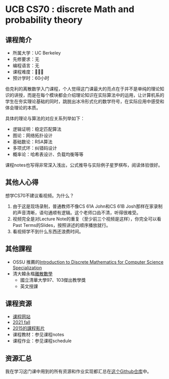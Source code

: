 # UCB CS70 : discrete Math and probability theory
## 课程简介
- 所属大学：UC Berkeley
- 先修要求：无
- 编程语言：无
- 课程难度：🌟🌟🌟
- 预计学时：60小时

伯克利的离散数学入门课程，个人觉得这门课最大的亮点在于并不是单纯的理论知识的讲授，而是在每个模块都会介绍理论知识在实际算法中的运用，让计算机系的学生在夯实理论基础的同时，跳脱出冰冷形式化的数学符号，在实际应用中感受和体会理论的本质。

具体的理论与算法的对应关系列举如下：

- 逻辑证明：稳定匹配算法
- 图论：网络拓扑设计
- 基础数论：RSA算法
- 多项式环：纠错码设计
- 概率论：哈希表设计、负载均衡等等

课程notes也写得非常深入浅出，公式推导与实际例子星罗棋布，阅读体验很好。

##  其他人心得
想学CS70不建议看视频。为什么？
1. 由于这是现场录制，普通教师不像CS 61A John和CS 61B Josh那样在家录制的声音清晰，语句通顺有逻辑。这个老师口齿不清，听得很难受。
2. 视频完全是对Lecture Note的重复（至少前三个视频是这样），你完全可以看Past Terms的Slides，按照讲述的顺序播放就行。
3. 看视频学不到什么东西还浪费时间。

## 其他課程
- OSSU 推薦的[Introduction to Discrete Mathematics for Computer Science Specialization](https://www.coursera.org/specializations/discrete-mathematics)
- 清大韓永楷[離散數學](https://ocw.nthu.edu.tw/ocw/index.php?page=course&cid=129)
  - 國立清華大學97﻿、103﻿傑出教學獎
  - 英文授課

## 课程资源
- [课程网站](http://www.eecs70.org/)
- [2021 fall](https://www.fa21.eecs70.org/)
- [2015的課程影片](https://www.bilibili.com/video/BV1SW411L7oY/)
- 课程教材：参见课程notes
- 课程作业：参见课程schedule

## 资源汇总
我在学习这门课中用到的所有资源和作业实现都汇总在[这个Github仓库](https://github.com/PKUFlyingPig/UCB-CS70)中。
